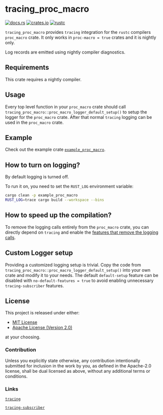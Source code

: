 # tracing_proc_macro

[![docs.rs](https://docs.rs/tracing_proc_macro/badge.svg)](https://docs.rs/tracing_proc_macro)
[![crates.io](https://img.shields.io/crates/v/tracing_proc_macro.svg)](https://crates.io/crates/tracing_proc_macro)
[![rustc](https://img.shields.io/badge/rustc-nightly-lightgrey)](https://doc.rust-lang.org/nightly/std/)

`tracing_proc_macro` provides `tracing` integration for the `rustc` compilers `proc_macro` crate.
It only works in `proc-macro = true` crates and it is nightly only.

Log records are emitted using nightly compiler diagnostics.

## Requirements

This crate requires a nightly compiler.

## Usage

Every top level function in your `proc_macro` crate should call `tracing_proc_macro::proc_macro_logger_default_setup()` to setup the logger for the `proc_macro` crate.
After that normal `tracing` logging can be used in the `proc_macro` crate.

## Example

Check out the example crate [`example_proc_macro`](./examples/example_proc_macro/).

## How to turn on logging?

By default logging is turned off.

To run it on, you need to set the `RUST_LOG` environment variable:

```sh
cargo clean -p example_proc_macro
RUST_LOG=trace cargo build --workspace --bins
```

## How to speed up the compilation?

To remove the logging calls entirely from the `proc_macro` crate, you can directly depend on `tracing` and enable the [features that remove the logging calls](https://docs.rs/tracing/latest/tracing/level_filters/index.html).

## Custom Logger setup

Providing a customized logging setup is trivial.
Copy the code from `tracing_proc_macro::proc_macro_logger_default_setup()` into your own crate and modify it to your needs.
The default `default-setup` feature can be disabled with `no-default-features = true` to avoid enabling unnecessary `tracing-subscriber` features.

## License

This project is released under either:

- [MIT License](./LICENSE-MIT)
- [Apache License (Version 2.0)](./LICENSE-APACHE)

at your choosing.

### Contribution

Unless you explicitly state otherwise, any contribution intentionally
submitted for inclusion in the work by you, as defined in the Apache-2.0
license, shall be dual licensed as above, without any additional terms or
conditions.

### Links

[`tracing`](https://crates.io/crates/tracing)

[`tracing-subscriber`](https://crates.io/crates/tracing-subscriber)
